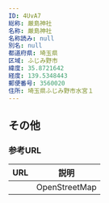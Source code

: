 ```yaml
---
ID: 4UvA7
総称: 厳島神社
名称: 厳島神社
名称読み: null
別名: null
都道府県: 埼玉県
区域: ふじみ野市
緯度: 35.8721642
経度: 139.5348443
郵便番号: 3560020
住所: 埼玉県ふじみ野市水宮１
---
```


## その他

### 参考URL

| URL | 説明          |
| --- | ------------- |
|     | OpenStreetMap |
